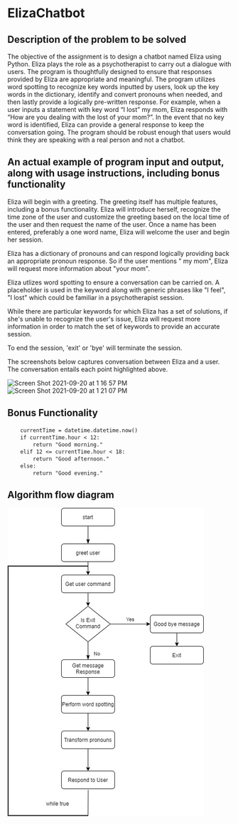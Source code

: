 # ElizaChatbot

## Description of the problem to be solved

The objective of the assignment is to design a chatbot named Eliza using Python. Eliza plays the role as a psychotherapist to carry out a dialogue with users. The program is thoughtfully designed to ensure that responses provided by Eliza are appropriate and meaningful. The program utilizes word spotting to recognize key words inputted by users, look up the key words in the dictionary, identify and convert pronouns when needed, and then lastly provide a logically pre-written response. For example, when a user inputs a statement with key word “I lost” my mom, Eliza responds with “How are you dealing with the lost of your mom?”. In the event that no key word is identified, Eliza can provide a general response to keep the conversation going.  The program should be robust enough that users would think they are speaking with a real person and not a chatbot. 

## An actual example of program input and output, along with usage instructions, including bonus functionality 

Eliza will begin with a greeting. The greeting itself has multiple features, including a bonus functionality. Eliza will introduce herself, recognize the time zone of the user and customize the greeting based on the local time of the user and then request the name of the user. Once a name has been entered, preferably a one word name, Eliza will welcome the user and begin her session. 

Eliza has a dictionary of pronouns and can respond logically providing back an appropriate pronoun response. So if the user mentions " my mom", Eliza will request more information about "your mom". 

Eliza utlizes word spotting to ensure a conversation can be carried on. A placeholder is used in the keyword along with generic phrases like "I feel", "I lost" which could be familiar in a psychotherapist session. 

 
While there are particular keywords for which Eliza has a set of solutions, if she's unable to recognize the user's issue, Eliza will request more information in order to match the set of keywords to provide an accurate session.

To end the session, 'exit' or 'bye' will terminate the session. 

The screenshots below captures conversation between Eliza and a user. The conversation entails each point highlighted above. 

<img width="974" alt="Screen Shot 2021-09-20 at 1 16 57 PM" src="https://user-images.githubusercontent.com/90986120/134045996-9203f42e-6229-46d6-ab9c-3de95a62955a.png">

<img width="893" alt="Screen Shot 2021-09-20 at 1 21 07 PM" src="https://user-images.githubusercontent.com/90986120/134046003-3fc619e6-7274-4cfd-84af-052dd57cc524.png">


## Bonus Functionality 
```
    currentTime = datetime.datetime.now()
    if currentTime.hour < 12:
        return "Good morning."
    elif 12 <= currentTime.hour < 18:
        return "Good afternoon."
    else:
        return "Good evening."
```

## Algorithm flow diagram
![Flow diagram](https://github.com/hrishispi/ElizaChatbot/blob/main/ElizaFlowDiagram.jpg?raw=true)
